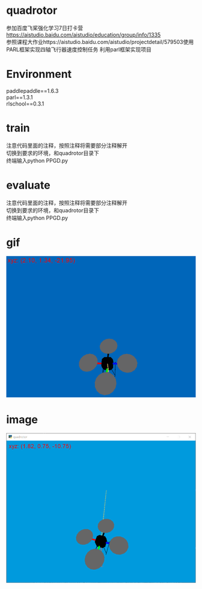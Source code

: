 # quadrotor
参加百度飞桨强化学习7日打卡营 https://aistudio.baidu.com/aistudio/education/group/info/1335  
参照课程大作业https://aistudio.baidu.com/aistudio/projectdetail/579503使用PARL框架实现四轴飞行器速度控制任务
利用parl框架实现项目
# Environment
paddlepaddle==1.6.3  
parl==1.3.1  
rlschool==0.3.1  
# train
注意代码里面的注释，按照注释将需要部分注释解开  
切换到要求的环境，和quadrotor目录下  
终端输入python PPGD.py
# evaluate
注意代码里面的注释，按照注释将需要部分注释解开  
切换到要求的环境，和quadrotor目录下  
终端输入python PPGD.py
# gif
![image](https://github.com/QFaceblue/quadrotor/blob/master/quadrotor.gif)
# image
![image](https://github.com/QFaceblue/quadrotor/blob/master/quadrotor.png)
